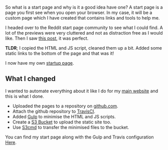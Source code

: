 So what is a start page and why is it a good idea have one? A start page is a page you first see when you open your browser. In my case, it will be a custom page which I have created that contains links and tools to help me. 

I headed over to the Reddit start page community to see what I could find. A lot of the previews were very cluttered and not as distraction free as I would like. Then I saw [this post](https://www.reddit.com/r/startpages/comments/5slwtn/minimal_and_customisable_start_typing_for/), it was perfect. 

**TLDR**; I copied the HTML and JS script, cleaned them up a bit. Added some static links to the bottom of the page and that was it! 

I now have my own [startup page](http://start.beardyjay.co.uk). 

<!--more-->

## What I changed

I wanted to automate everything about it like I do for my [main website](https://beardyjay.co.uk) and this is what I done. 

  - Uploaded the pages to a repository on [github.com](https://www.github.com). 
  - Attach the github repository to [TravisCI](https://travis-ci.org).
  - Added [Gulp](http://gulpjs.com/) to minimise the HTML and JS scripts. 
  - Create a [S3 Bucket](http://docs.aws.amazon.com/AmazonS3/latest/dev/UsingBucket.html) to upload the static site too. 
  - Use [S3cmd](http://s3tools.org/s3cmd) to transfer the minimised files to the bucket.
  
  You can find my start page along with the Gulp and Travis configuration [Here](https://github.com/beardyjay/start.beardyjay.co.uk).